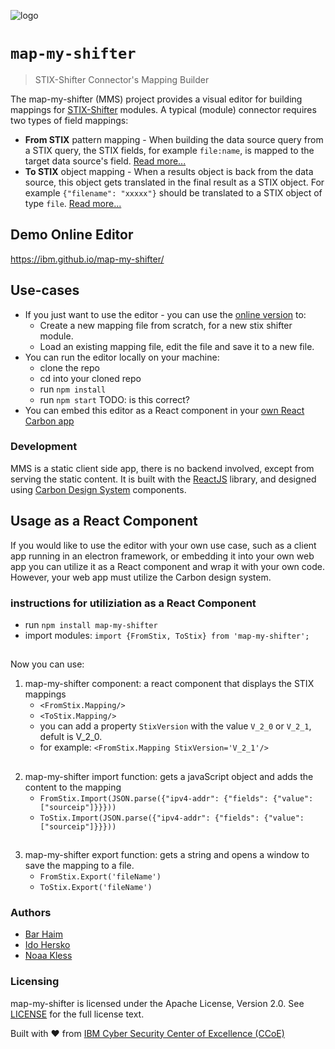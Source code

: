 ![logo](https://user-images.githubusercontent.com/16198896/129204519-78bb6448-246e-4e6d-a456-182792c7b894.png)

# `map-my-shifter`

> STIX-Shifter Connector's Mapping Builder

The map-my-shifter (MMS) project provides a visual editor for building mappings for [STIX-Shifter](https://github.com/opencybersecurityalliance/stix-shifter) modules.
A typical (module) connector requires two types of field mappings:

- **From STIX** pattern mapping - When building the data source query from a STIX query, the STIX fields, for example `file:name`, is mapped to the target data source's field. [Read more...](https://github.com/opencybersecurityalliance/stix-shifter/blob/master/adapter-guide/develop-translation-module.md#step-2-edit-the-from_stix_map-json-files)
- **To STIX** object mapping - When a results object is back from the data source, this object gets translated  in the final result as a STIX object. For example `{"filename": "xxxxx"}` should be translated to a STIX object of type `file`. [Read more...](https://github.com/opencybersecurityalliance/stix-shifter/blob/master/adapter-guide/develop-translation-module.md#step-4-edit-the-to_stix_map-json-file)

## Demo Online Editor
https://ibm.github.io/map-my-shifter/

## Use-cases

- If you just want to use the editor - you can use the [online version](https://ibm.github.io/map-my-shifter/) to:
   - Create a new mapping file from scratch, for a new stix shifter module.
   - Load an existing mapping file, edit the file and save it to a new file.
- You can run the editor locally on your machine:
   - clone the repo
   - cd into your cloned repo
   - run `npm install`
   - run `npm start` TODO: is this correct?
- You can embed this editor as a React component in your [own React Carbon app](#usage-as-a-react-component)

### Development

MMS is a static client side app, there is no backend involved, except from serving the static content. It is built with the [ReactJS](https://reactjs.org) library, and designed using [Carbon Design System](https://www.carbondesignsystem.com) components.

## Usage as a React Component
If you would like to use the editor with your own use case, such as a client app running in an electron framework, or embedding it into your own web app you can utilize it as a React component and wrap it with your own code. However, your web app must utilize the Carbon design system.

### instructions for utiliziation as a React Component
- run `npm install map-my-shifter`
- import modules: `import {FromStix, ToStix} from 'map-my-shifter';`

##

Now you can use:
1. map-my-shifter component: a react component that displays the STIX mappings
   - `<FromStix.Mapping/>`
   - `<ToStix.Mapping/>`
   - you can add a  property `StixVersion` with the value `V_2_0` or `V_2_1`, defult is V_2_0.
   - for example: `<FromStix.Mapping StixVersion='V_2_1'/>`

##

2. map-my-shifter import function: gets a javaScript object and adds the content to the mapping
   - `FromStix.Import(JSON.parse({"ipv4-addr": {"fields": {"value": ["sourceip"]}}}))`
   - `ToStix.Import(JSON.parse({"ipv4-addr": {"fields": {"value": ["sourceip"]}}}))`

##

3. map-my-shifter export function: gets a string and opens a window to save the mapping to a file.
   - `FromStix.Export('fileName')`
   - `ToStix.Export('fileName')`

### Authors

- [Bar Haim](https://github.com/barvhaim)
- [Ido Hersko](https://github.com/idohersko)
- [Noaa Kless](https://github.com/noaakl)

### Licensing

map-my-shifter is licensed under the Apache License, Version 2.0. See [LICENSE](https://github.com/IBM/map-my-shifter/blob/master/LICENCE) for the full license text.

Built with ❤️ from
[IBM Cyber Security Center of Excellence (CCoE)](https://www.research.ibm.com/haifa/ccoe/)
